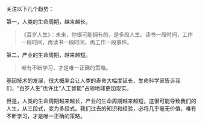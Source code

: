 关注以下几个趋势：

第一，人类的生命周期，越来越长。
> 《百岁人生》：未来，你很可能拥有的，是多段人生。读书一段时间，工作一段时间，再读书一段时间，再工作一段事件。

第二，产业的生命周期，越来越短。
> 唯有不断学习，才是唯一正确的策略。

基因技术的发展，很大概率会让人类的寿命大幅度延长，生命科学家告诉我们，“百岁人生”也许比“人工智能”占领地球更加现实。

但是，人类的生命周期越来越长，产业的生命周期越来越短，这很可能导致我们的人生，从三段式，变为多段式。我们过去的知识和经验，必将几乎毫无价值，唯有不断学习，才是唯一正确的策略。


